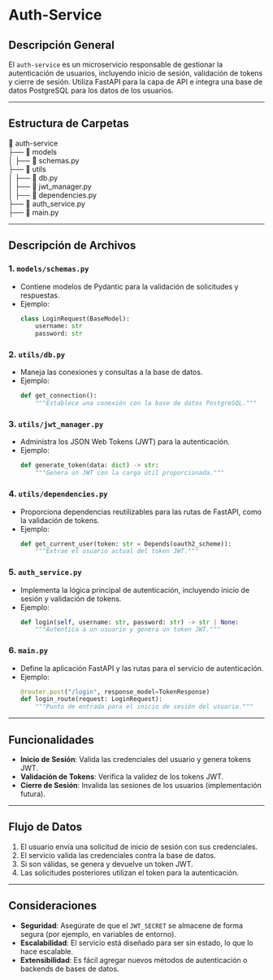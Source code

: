 # Auth-Service

## Descripción General
El `auth-service` es un microservicio responsable de gestionar la autenticación de usuarios, incluyendo inicio de sesión, validación de tokens y cierre de sesión. Utiliza FastAPI para la capa de API e integra una base de datos PostgreSQL para los datos de los usuarios.

---

## Estructura de Carpetas

📁 auth-service  
├── 📁 models  
│   ├── 📄 schemas.py  
├── 📁 utils  
│   ├── 📄 db.py  
│   ├── 📄 jwt_manager.py  
│   ├── 📄 dependencies.py  
├── 📄 auth_service.py  
├── 📄 main.py  

---

## Descripción de Archivos

### 1. `models/schemas.py`
- Contiene modelos de Pydantic para la validación de solicitudes y respuestas.
- Ejemplo:
  ```python
  class LoginRequest(BaseModel):
      username: str
      password: str
  ```

### 2. `utils/db.py`
- Maneja las conexiones y consultas a la base de datos.
- Ejemplo:
  ```python
  def get_connection():
      """Establece una conexión con la base de datos PostgreSQL."""
  ```

### 3. `utils/jwt_manager.py`
- Administra los JSON Web Tokens (JWT) para la autenticación.
- Ejemplo:
  ```python
  def generate_token(data: dict) -> str:
      """Genera un JWT con la carga útil proporcionada."""
  ```

### 4. `utils/dependencies.py`
- Proporciona dependencias reutilizables para las rutas de FastAPI, como la validación de tokens.
- Ejemplo:
  ```python
  def get_current_user(token: str = Depends(oauth2_scheme)):
      """Extrae el usuario actual del token JWT."""
  ```

### 5. `auth_service.py`
- Implementa la lógica principal de autenticación, incluyendo inicio de sesión y validación de tokens.
- Ejemplo:
  ```python
  def login(self, username: str, password: str) -> str | None:
      """Autentica a un usuario y genera un token JWT."""
  ```

### 6. `main.py`
- Define la aplicación FastAPI y las rutas para el servicio de autenticación.
- Ejemplo:
  ```python
  @router.post("/login", response_model=TokenResponse)
  def login_route(request: LoginRequest):
      """Punto de entrada para el inicio de sesión del usuario."""
  ```

---

## Funcionalidades

- **Inicio de Sesión**: Valida las credenciales del usuario y genera tokens JWT.
- **Validación de Tokens**: Verifica la validez de los tokens JWT.
- **Cierre de Sesión**: Invalida las sesiones de los usuarios (implementación futura).

---

## Flujo de Datos

1. El usuario envía una solicitud de inicio de sesión con sus credenciales.
2. El servicio valida las credenciales contra la base de datos.
3. Si son válidas, se genera y devuelve un token JWT.
4. Las solicitudes posteriores utilizan el token para la autenticación.

---

## Consideraciones

- **Seguridad**: Asegúrate de que el `JWT_SECRET` se almacene de forma segura (por ejemplo, en variables de entorno).
- **Escalabilidad**: El servicio está diseñado para ser sin estado, lo que lo hace escalable.
- **Extensibilidad**: Es fácil agregar nuevos métodos de autenticación o backends de bases de datos.